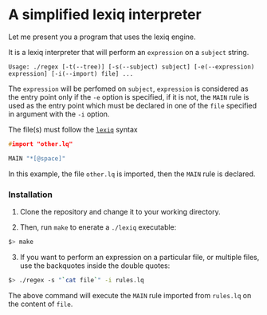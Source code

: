 # A simplified lexiq interpreter

Let me present you a program that uses the lexiq engine.

It is a lexiq interpreter that will perform an `expression` on a `subject` string.

`Usage: ./regex [-t(--tree)] [-s(--subject) subject] [-e(--expression) expression] [-i(--import) file] ...`

The `expression` will be perfomed on `subject`, `expression` is considered as the entry point only if the `-e` option is specified, if it is not, the `MAIN` rule is used as the entry point which must be declared in one of the `file` specified in argument with the `-i` option.

The file(s) must follow the [`lexiq`](https://github.com/mmerabet42/ft_regex) syntax
```C
#import "other.lq"

MAIN "*[@space]"
```

In this example, the file `other.lq` is imported, then the `MAIN` rule is declared. 

### Installation

1. Clone the repository and change it to your working directory.

2. Then, run `make` to enerate a `./lexiq` executable:

```bash
$> make
```

3. If you want to perform an expression on a particular file, or multiple files, use the backquotes inside the double quotes:

```bash
$> ./regex -s "`cat file`" -i rules.lq
```

The above command will execute the `MAIN` rule imported from `rules.lq` on the content of `file`.
